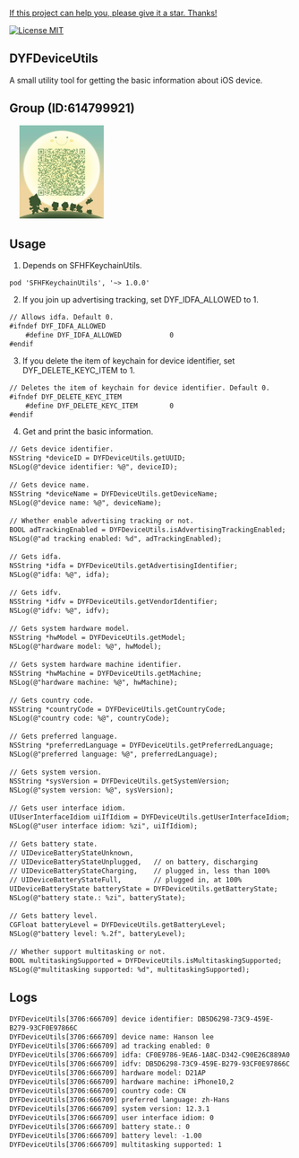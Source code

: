 [If this project can help you, please give it a star. Thanks!](https://github.com/chenxing640/DYFDeviceUtils)

[![License MIT](https://img.shields.io/badge/license-MIT-green.svg?style=flat)](LICENSE)&nbsp;

## DYFDeviceUtils

A small utility tool for getting the basic information about iOS device.

## Group (ID:614799921)

<div align=left>
&emsp; <img src="https://github.com/chenxing640/DYFDeviceUtils/raw/master/images/g614799921.jpg" width="30%" />
</div>

## Usage

1. Depends on SFHFKeychainUtils.

```
pod 'SFHFKeychainUtils', '~> 1.0.0'
```

2. If you join up advertising tracking, set DYF_IDFA_ALLOWED to 1.

```
// Allows idfa. Default 0.
#ifndef DYF_IDFA_ALLOWED
    #define DYF_IDFA_ALLOWED            0
#endif
```

3. If you delete the item of keychain for device identifier, set DYF_DELETE_KEYC_ITEM to 1.

```
// Deletes the item of keychain for device identifier. Default 0.
#ifndef DYF_DELETE_KEYC_ITEM
    #define DYF_DELETE_KEYC_ITEM        0
#endif
```

4. Get and print the basic information.

```
// Gets device identifier.
NSString *deviceID = DYFDeviceUtils.getUUID;
NSLog(@"device identifier: %@", deviceID);

// Gets device name.
NSString *deviceName = DYFDeviceUtils.getDeviceName;
NSLog(@"device name: %@", deviceName);

// Whether enable advertising tracking or not.
BOOL adTrackingEnabled = DYFDeviceUtils.isAdvertisingTrackingEnabled;
NSLog(@"ad tracking enabled: %d", adTrackingEnabled);

// Gets idfa.
NSString *idfa = DYFDeviceUtils.getAdvertisingIdentifier;
NSLog(@"idfa: %@", idfa);

// Gets idfv.
NSString *idfv = DYFDeviceUtils.getVendorIdentifier;
NSLog(@"idfv: %@", idfv);

// Gets system hardware model.
NSString *hwModel = DYFDeviceUtils.getModel;
NSLog(@"hardware model: %@", hwModel);

// Gets system hardware machine identifier.
NSString *hwMachine = DYFDeviceUtils.getMachine;
NSLog(@"hardware machine: %@", hwMachine);

// Gets country code.
NSString *countryCode = DYFDeviceUtils.getCountryCode;
NSLog(@"country code: %@", countryCode);

// Gets preferred language.
NSString *preferredLanguage = DYFDeviceUtils.getPreferredLanguage;
NSLog(@"preferred language: %@", preferredLanguage);

// Gets system version.
NSString *sysVersion = DYFDeviceUtils.getSystemVersion;
NSLog(@"system version: %@", sysVersion);

// Gets user interface idiom.
UIUserInterfaceIdiom uiIfIdiom = DYFDeviceUtils.getUserInterfaceIdiom;
NSLog(@"user interface idiom: %zi", uiIfIdiom);

// Gets battery state.
// UIDeviceBatteryStateUnknown,
// UIDeviceBatteryStateUnplugged,   // on battery, discharging
// UIDeviceBatteryStateCharging,    // plugged in, less than 100%
// UIDeviceBatteryStateFull,        // plugged in, at 100%
UIDeviceBatteryState batteryState = DYFDeviceUtils.getBatteryState;
NSLog(@"battery state.: %zi", batteryState);

// Gets battery level.
CGFloat batteryLevel = DYFDeviceUtils.getBatteryLevel;
NSLog(@"battery level: %.2f", batteryLevel);

// Whether support multitasking or not.
BOOL multitaskingSupported = DYFDeviceUtils.isMultitaskingSupported;
NSLog(@"multitasking supported: %d", multitaskingSupported);
```

## Logs

```
DYFDeviceUtils[3706:666709] device identifier: DB5D6298-73C9-459E-B279-93CF0E97866C
DYFDeviceUtils[3706:666709] device name: Hanson lee
DYFDeviceUtils[3706:666709] ad tracking enabled: 0
DYFDeviceUtils[3706:666709] idfa: CF0E9786-9EA6-1A8C-D342-C90E26C889A0
DYFDeviceUtils[3706:666709] idfv: DB5D6298-73C9-459E-B279-93CF0E97866C
DYFDeviceUtils[3706:666709] hardware model: D21AP
DYFDeviceUtils[3706:666709] hardware machine: iPhone10,2
DYFDeviceUtils[3706:666709] country code: CN
DYFDeviceUtils[3706:666709] preferred language: zh-Hans
DYFDeviceUtils[3706:666709] system version: 12.3.1
DYFDeviceUtils[3706:666709] user interface idiom: 0
DYFDeviceUtils[3706:666709] battery state.: 0
DYFDeviceUtils[3706:666709] battery level: -1.00
DYFDeviceUtils[3706:666709] multitasking supported: 1
```
